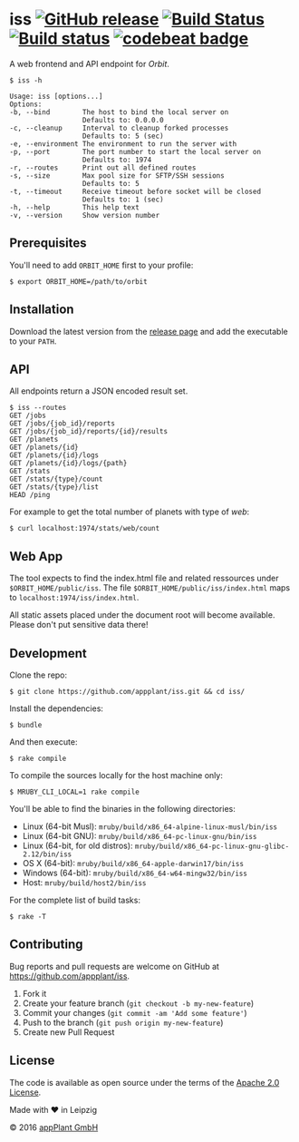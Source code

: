 # iss [![GitHub release](https://img.shields.io/github/release/appPlant/iss.svg)](https://github.com/appPlant/iss/releases) [![Build Status](https://travis-ci.com/appPlant/iss.svg?branch=master)](https://travis-ci.com/appPlant/iss) [![Build status](https://ci.appveyor.com/api/projects/status/ihdgs8rtuexwtiv7/branch/master?svg=true)](https://ci.appveyor.com/project/katzer/iss/branch/master) [![codebeat badge](https://codebeat.co/badges/e8186575-89a2-4bb3-867f-257069891488)](https://codebeat.co/projects/github-com-appplant-iss-master)

A web frontend and API endpoint for _Orbit_.

    $ iss -h
    
    Usage: iss [options...]
    Options:
    -b, --bind        The host to bind the local server on
                      Defaults to: 0.0.0.0
    -c, --cleanup     Interval to cleanup forked processes
                      Defaults to: 5 (sec)
    -e, --environment The environment to run the server with
    -p, --port        The port number to start the local server on
                      Defaults to: 1974
    -r, --routes      Print out all defined routes
    -s, --size        Max pool size for SFTP/SSH sessions
                      Defaults to: 5
    -t, --timeout     Receive timeout before socket will be closed
                      Defaults to: 1 (sec)
    -h, --help        This help text
    -v, --version     Show version number

## Prerequisites

You'll need to add `ORBIT_HOME` first to your profile:

    $ export ORBIT_HOME=/path/to/orbit

## Installation

Download the latest version from the [release page][releases] and add the executable to your `PATH`.

## API

All endpoints return a JSON encoded result set.

    $ iss --routes
    GET /jobs
    GET /jobs/{job_id}/reports
    GET /jobs/{job_id}/reports/{id}/results
    GET /planets
    GET /planets/{id}
    GET /planets/{id}/logs
    GET /planets/{id}/logs/{path}
    GET /stats
    GET /stats/{type}/count
    GET /stats/{type}/list
    HEAD /ping

For example to get the total number of planets with type of _web_:

    $ curl localhost:1974/stats/web/count

## Web App

The tool expects to find the index.html file and related ressources under `$ORBIT_HOME/public/iss`. The file `$ORBIT_HOME/public/iss/index.html` maps to `localhost:1974/iss/index.html`.

All static assets placed under the document root will become available. Please don't put sensitive data there!

## Development

Clone the repo:
    
    $ git clone https://github.com/appplant/iss.git && cd iss/

Install the dependencies:

    $ bundle

And then execute:

    $ rake compile

To compile the sources locally for the host machine only:

    $ MRUBY_CLI_LOCAL=1 rake compile

You'll be able to find the binaries in the following directories:

- Linux (64-bit Musl): `mruby/build/x86_64-alpine-linux-musl/bin/iss`
- Linux (64-bit GNU): `mruby/build/x86_64-pc-linux-gnu/bin/iss`
- Linux (64-bit, for old distros): `mruby/build/x86_64-pc-linux-gnu-glibc-2.12/bin/iss`
- OS X (64-bit): `mruby/build/x86_64-apple-darwin17/bin/iss`
- Windows (64-bit): `mruby/build/x86_64-w64-mingw32/bin/iss`
- Host: `mruby/build/host2/bin/iss`

For the complete list of build tasks:

    $ rake -T

## Contributing

Bug reports and pull requests are welcome on GitHub at https://github.com/appplant/iss.

1. Fork it
2. Create your feature branch (`git checkout -b my-new-feature`)
3. Commit your changes (`git commit -am 'Add some feature'`)
4. Push to the branch (`git push origin my-new-feature`)
5. Create new Pull Request

## License

The code is available as open source under the terms of the [Apache 2.0 License][license].

Made with :heart: in Leipzig

© 2016 [appPlant GmbH][appplant]

[releases]: https://github.com/appplant/iss/releases
[license]: http://opensource.org/licenses/Apache-2.0
[appplant]: www.appplant.de
